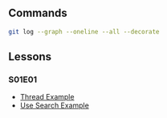 ## Commands

```bash
git log --graph --oneline --all --decorate
```

## Lessons

### S01E01

- [Thread Example](https://github.com/i-am-alice/3rd-devs/tree/main/thread)
- [Use Search Example](https://github.com/i-am-alice/3rd-devs/tree/main/use_search)
